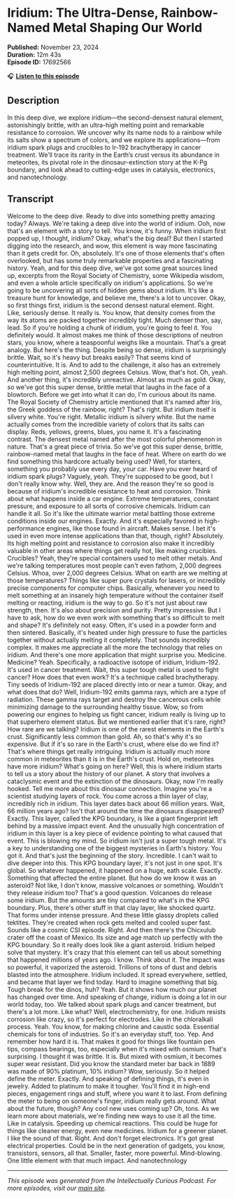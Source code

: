 # Iridium: The Ultra-Dense, Rainbow-Named Metal Shaping Our World

**Published:** November 23, 2024  
**Duration:** 12m 43s  
**Episode ID:** 17692566

🎧 **[Listen to this episode](https://intellectuallycurious.buzzsprout.com/2529712/episodes/17692566-iridium-the-ultra-dense-rainbow-named-metal-shaping-our-world)**

## Description

In this deep dive, we explore iridium—the second-densest natural element, astonishingly brittle, with an ultra-high melting point and remarkable resistance to corrosion. We uncover why its name nods to a rainbow while its salts show a spectrum of colors, and we explore its applications—from iridium spark plugs and crucibles to Ir-192 brachytherapy in cancer treatment. We’ll trace its rarity in the Earth’s crust versus its abundance in meteorites, its pivotal role in the dinosaur-extinction story at the K-Pg boundary, and look ahead to cutting-edge uses in catalysis, electronics, and nanotechnology.

## Transcript

Welcome to the deep dive. Ready to dive into something pretty amazing today? Always. We're taking a deep dive into the world of iridium. Ooh, now that's an element with a story to tell. You know, it's funny. When iridium first popped up, I thought, iridium? Okay, what's the big deal? But then I started digging into the research, and wow, this element is way more fascinating than it gets credit for. Oh, absolutely. It's one of those elements that's often overlooked, but has some truly remarkable properties and a fascinating history. Yeah, and for this deep dive, we've got some great sources lined up, excerpts from the Royal Society of Chemistry, some Wikipedia wisdom, and even a whole article specifically on iridium's applications. So we're going to be uncovering all sorts of hidden gems about iridium. It's like a treasure hunt for knowledge, and believe me, there's a lot to uncover. Okay, so first things first, iridium is the second densest natural element. Right. Like, seriously dense. It really is. You know, that density comes from the way its atoms are packed together incredibly tight. Much denser than, say, lead. So if you're holding a chunk of iridium, you're going to feel it. You definitely would. It almost makes me think of those descriptions of neutron stars, you know, where a teaspoonful weighs like a mountain. That's a great analogy. But here's the thing. Despite being so dense, iridium is surprisingly brittle. Wait, so it's heavy but breaks easily? That seems kind of counterintuitive. It is. And to add to the challenge, it also has an extremely high melting point, almost 2,500 degrees Celsius. Wow, that's hot. Oh, yeah. And another thing, it's incredibly unreactive. Almost as much as gold. Okay, so we've got this super dense, brittle metal that laughs in the face of a blowtorch. Before we get into what it can do, I'm curious about its name. The Royal Society of Chemistry article mentioned that it's named after Iris, the Greek goddess of the rainbow, right? That's right. But iridium itself is silvery white. You're right. Metallic iridium is silvery white. But the name actually comes from the incredible variety of colors that its salts can display. Reds, yellows, greens, blues, you name it. It's a fascinating contrast. The densest metal named after the most colorful phenomenon in nature. That's a great piece of trivia. So we've got this super dense, brittle, rainbow-named metal that laughs in the face of heat. Where on earth do we find something this hardcore actually being used? Well, for starters, something you probably use every day, your car. Have you ever heard of iridium spark plugs? Vaguely, yeah. They're supposed to be good, but I don't really know why. Well, they are. And the reason they're so good is because of iridium's incredible resistance to heat and corrosion. Think about what happens inside a car engine. Extreme temperatures, constant pressure, and exposure to all sorts of corrosive chemicals. Iridium can handle it all. So it's like the ultimate warrior metal battling those extreme conditions inside our engines. Exactly. And it's especially favored in high-performance engines, like those found in aircraft. Makes sense. I bet it's used in even more intense applications than that, though, right? Absolutely. Its high melting point and resistance to corrosion also make it incredibly valuable in other areas where things get really hot, like making crucibles. Crucibles? Yeah, they're special containers used to melt other metals. And we're talking temperatures most people can't even fathom, 2,000 degrees Celsius. Whoa, over 2,000 degrees Celsius. What on earth are we melting at those temperatures? Things like super pure crystals for lasers, or incredibly precise components for computer chips. Basically, whenever you need to melt something at an insanely high temperature without the container itself melting or reacting, iridium is the way to go. So it's not just about raw strength, then. It's also about precision and purity. Pretty impressive. But I have to ask, how do we even work with something that's so difficult to melt and shape? It's definitely not easy. Often, it's used in a powder form and then sintered. Basically, it's heated under high pressure to fuse the particles together without actually melting it completely. That sounds incredibly complex. It makes me appreciate all the more the technology that relies on iridium. And there's one more application that might surprise you. Medicine. Medicine? Yeah. Specifically, a radioactive isotope of iridium, Iridium-192. It's used in cancer treatment. Wait, this super tough metal is used to fight cancer? How does that even work? It's a technique called brachytherapy. Tiny seeds of Iridium-192 are placed directly into or near a tumor. Okay, and what does that do? Well, Iridium-192 emits gamma rays, which are a type of radiation. These gamma rays target and destroy the cancerous cells while minimizing damage to the surrounding healthy tissue. Wow, so from powering our engines to helping us fight cancer, iridium really is living up to that superhero element status. But we mentioned earlier that it's rare, right? How rare are we talking? Iridium is one of the rarest elements in the Earth's crust. Significantly less common than gold. Ah, so that's why it's so expensive. But if it's so rare in the Earth's crust, where else do we find it? That's where things get really intriguing. Iridium is actually much more common in meteorites than it is in the Earth's crust. Hold on, meteorites have more iridium? What's going on here? Well, this is where iridium starts to tell us a story about the history of our planet. A story that involves a cataclysmic event and the extinction of the dinosaurs. Okay, now I'm really hooked. Tell me more about this dinosaur connection. Imagine you're a scientist studying layers of rock. You come across a thin layer of clay, incredibly rich in iridium. This layer dates back about 66 million years. Wait, 66 million years ago? Isn't that around the time the dinosaurs disappeared? Exactly. This layer, called the KPG boundary, is like a giant fingerprint left behind by a massive impact event. And the unusually high concentration of iridium in this layer is a key piece of evidence pointing to what caused that event. This is blowing my mind. So iridium isn't just a super tough metal. It's a key to understanding one of the biggest mysteries in Earth's history. You got it. And that's just the beginning of the story. Incredible. I can't wait to dive deeper into this. This KPG boundary layer, it's not just in one spot. It's global. So whatever happened, it happened on a huge, eath scale. Exactly. Something that affected the entire planet. But how do we know it was an asteroid? Not like, I don't know, massive volcanoes or something. Wouldn't they release iridium too? That's a good question. Volcanoes do release some iridium. But the amounts are tiny compared to what's in the KPG boundary. Plus, there's other stuff in that clay layer, like shocked quartz. That forms under intense pressure. And these little glassy droplets called tektites. They're created when rock gets melted and cooled super fast. Sounds like a cosmic CSI episode. Right. And then there's the Chicxulub crater off the coast of Mexico. Its size and age match up perfectly with the KPG boundary. So it really does look like a giant asteroid. Iridium helped solve that mystery. It's crazy that this element can tell us about something that happened millions of years ago. I know. Think about it. The impact was so powerful, it vaporized the asteroid. Trillions of tons of dust and debris blasted into the atmosphere. Iridium included. It spread everywhere, settled, and became that layer we find today. Hard to imagine something that big. Tough break for the dinos, huh? Yeah. But it shows how much our planet has changed over time. And speaking of change, iridium is doing a lot in our world today, too. We talked about spark plugs and cancer treatment, but there's a lot more. Like what? Well, electrochemistry, for one. Iridium resists corrosion like crazy, so it's perfect for electrodes. Like in the chloralkali process. Yeah. You know, for making chlorine and caustic soda. Essential chemicals for tons of industries. So it's an everyday stuff, too. Yep. And remember how hard it is. That makes it good for things like fountain pen tips, compass bearings, too, especially when it's mixed with osmium. That's surprising. I thought it was brittle. It is. But mixed with osmium, it becomes super wear resistant. Did you know the standard meter bar back in 1889 was made of 90% platinum, 10% iridium? Wow, seriously. So it helped define the meter. Exactly. And speaking of defining things, it's even in jewelry. Added to platinum to make it tougher. You'll find it in high-end pieces, engagement rings and stuff, where you want it to last. From defining the meter to being on someone's finger, iridium really gets around. What about the future, though? Any cool new uses coming up? Oh, tons. As we learn more about materials, we're finding new ways to use it all the time. Like in catalysis. Speeding up chemical reactions. This could be huge for things like cleaner energy, even new medicines. Iridium for a greener planet. I like the sound of that. Right. And don't forget electronics. It's got great electrical properties. Could be in the next generation of gadgets, you know, transistors, sensors, all that. Smaller, faster, more powerful. Mind-blowing. One little element with that much impact. And nanotechnology

---
*This episode was generated from the Intellectually Curious Podcast. For more episodes, visit our [main site](https://intellectuallycurious.buzzsprout.com).*

